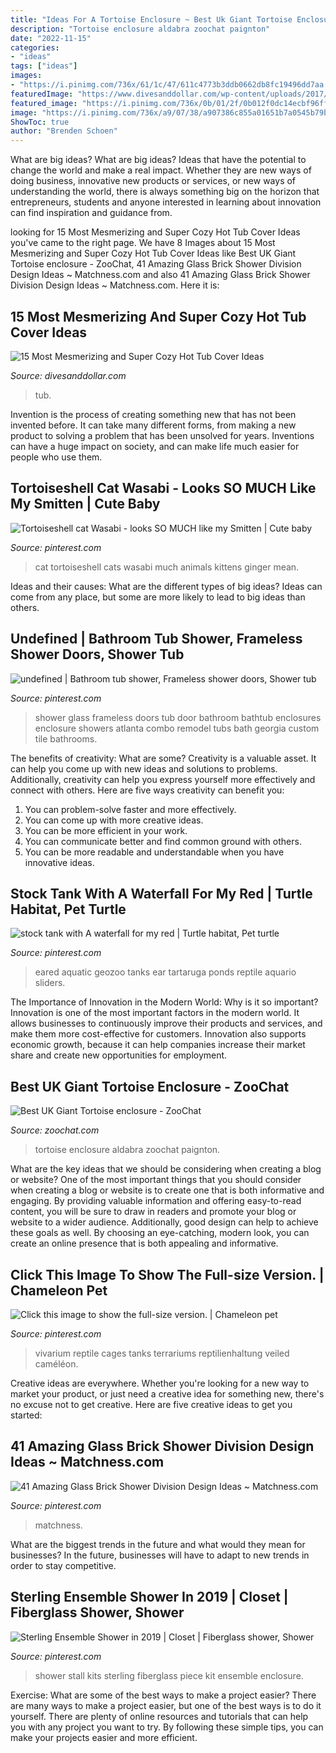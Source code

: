 ```yaml
---
title: "Ideas For A Tortoise Enclosure ~ Best Uk Giant Tortoise Enclosure"
description: "Tortoise enclosure aldabra zoochat paignton"
date: "2022-11-15"
categories:
- "ideas"
tags: ["ideas"]
images:
- "https://i.pinimg.com/736x/61/1c/47/611c4773b3ddb0662db8fc19496dd7aa.jpg"
featuredImage: "https://www.divesanddollar.com/wp-content/uploads/2017/04/Hot-Tub-Cover-9.jpg"
featured_image: "https://i.pinimg.com/736x/0b/01/2f/0b012f0dc14ecbf96ff3878da3806065.jpg"
image: "https://i.pinimg.com/736x/a9/07/38/a907386c855a01651b7a0545b79b6cdb.jpg"
ShowToc: true
author: "Brenden Schoen"
---
```



What are big ideas?
What are big ideas? Ideas that have the potential to change the world and make a real impact. Whether they are new ways of doing business, innovative new products or services, or new ways of understanding the world, there is always something big on the horizon that entrepreneurs, students and anyone interested in learning about innovation can find inspiration and guidance from.

	

		
looking for 15 Most Mesmerizing and Super Cozy Hot Tub Cover Ideas you've came to the right page. We have 8 Images about 15 Most Mesmerizing and Super Cozy Hot Tub Cover Ideas like Best UK Giant Tortoise enclosure - ZooChat, 41 Amazing Glass Brick Shower Division Design Ideas ~ Matchness.com and also 41 Amazing Glass Brick Shower Division Design Ideas ~ Matchness.com. Here it is:
		
    
## 15 Most Mesmerizing And Super Cozy Hot Tub Cover Ideas

<img loading=lazy src="https://www.divesanddollar.com/wp-content/uploads/2017/04/Hot-Tub-Cover-9.jpg" onerror="this.onerror=null;this.src='https://tse1.mm.bing.net/th?id=OIP.ujSt93AT9EWk1S9-0GS2JgHaLH&amp;pid=15.1';" alt="15 Most Mesmerizing and Super Cozy Hot Tub Cover Ideas">

_Source: divesanddollar.com_

>tub. 

	

Invention is the process of creating something new that has not been invented before. It can take many different forms, from making a new product to solving a problem that has been unsolved for years. Inventions can have a huge impact on society, and can make life much easier for people who use them.

    
## Tortoiseshell Cat Wasabi - Looks SO MUCH Like My Smitten | Cute Baby

<img loading=lazy src="https://i.pinimg.com/736x/a9/07/38/a907386c855a01651b7a0545b79b6cdb.jpg" onerror="this.onerror=null;this.src='https://tse3.mm.bing.net/th?id=OIP.ud4aIGwQMjpPfFQTTITItwHaJ3&amp;pid=15.1';" alt="Tortoiseshell cat Wasabi - looks SO MUCH like my Smitten | Cute baby">

_Source: pinterest.com_

>cat tortoiseshell cats wasabi much animals kittens ginger mean. 

	

Ideas and their causes: What are the different types of big ideas?
Ideas can come from any place, but some are more likely to lead to big ideas than others.

    
## Undefined | Bathroom Tub Shower, Frameless Shower Doors, Shower Tub

<img loading=lazy src="https://i.pinimg.com/736x/f7/9e/d7/f79ed7f6d583a03eaf950584b4d73f97.jpg" onerror="this.onerror=null;this.src='https://tse1.mm.bing.net/th?id=OIP.wpqHm2v5o5DdcYDTnIPIkwHaJ4&amp;pid=15.1';" alt="undefined | Bathroom tub shower, Frameless shower doors, Shower tub">

_Source: pinterest.com_

>shower glass frameless doors tub door bathroom bathtub enclosures enclosure showers atlanta combo remodel tubs bath georgia custom tile bathrooms. 

	

The benefits of creativity: What are some?
Creativity is a valuable asset. It can help you come up with new ideas and solutions to problems. Additionally, creativity can help you express yourself more effectively and connect with others. Here are five ways creativity can benefit you: 
1) You can problem-solve faster and more effectively.
2) You can come up with more creative ideas.
3) You can be more efficient in your work.
4) You can communicate better and find common ground with others.
5) You can be more readable and understandable when you have innovative ideas.

    
## Stock Tank With A Waterfall For My Red | Turtle Habitat, Pet Turtle

<img loading=lazy src="https://i.pinimg.com/736x/0b/01/2f/0b012f0dc14ecbf96ff3878da3806065.jpg" onerror="this.onerror=null;this.src='https://tse4.mm.bing.net/th?id=OIP.t4SjLum9Okl75Rj3Nb7uZAHaJ3&amp;pid=15.1';" alt="stock tank with A waterfall for my red | Turtle habitat, Pet turtle">

_Source: pinterest.com_

>eared aquatic geozoo tanks ear tartaruga ponds reptile aquario sliders. 

	

The Importance of Innovation in the Modern World: Why is it so important?
Innovation is one of the most important factors in the modern world. It allows businesses to continuously improve their products and services, and make them more cost-effective for customers. Innovation also supports economic growth, because it can help companies increase their market share and create new opportunities for employment.

    
## Best UK Giant Tortoise Enclosure - ZooChat

<img loading=lazy src="https://www.zoochat.com/community/media/aldabra-giant-tortoise-exhibit-050119.432082/full?lightbox=1&amp;last_edit_date=1548446096" onerror="this.onerror=null;this.src='https://tse2.mm.bing.net/th?id=OIP.3N4q_NIZQMY0F2jr_HbtxAHaFj&amp;pid=15.1';" alt="Best UK Giant Tortoise enclosure - ZooChat">

_Source: zoochat.com_

>tortoise enclosure aldabra zoochat paignton. 

	

What are the key ideas that we should be considering when creating a blog or website?
One of the most important things that you should consider when creating a blog or website is to create one that is both informative and engaging. By providing valuable information and offering easy-to-read content, you will be sure to draw in readers and promote your blog or website to a wider audience. Additionally, good design can help to achieve these goals as well. By choosing an eye-catching, modern look, you can create an online presence that is both appealing and informative.

    
## Click This Image To Show The Full-size Version. | Chameleon Pet

<img loading=lazy src="https://i.pinimg.com/736x/61/1c/47/611c4773b3ddb0662db8fc19496dd7aa.jpg" onerror="this.onerror=null;this.src='https://tse4.mm.bing.net/th?id=OIP.ft74D-eThyPiaTcQsjYydgHaJ4&amp;pid=15.1';" alt="Click this image to show the full-size version. | Chameleon pet">

_Source: pinterest.com_

>vivarium reptile cages tanks terrariums reptilienhaltung veiled caméléon. 

	

Creative ideas are everywhere. Whether you're looking for a new way to market your product, or just need a creative idea for something new, there's no excuse not to get creative. Here are five creative ideas to get you started: 

    
## 41 Amazing Glass Brick Shower Division Design Ideas ~ Matchness.com

<img loading=lazy src="https://i.pinimg.com/736x/4d/86/95/4d8695e9f4f037a39280d4ebeb549e2b.jpg" onerror="this.onerror=null;this.src='https://tse2.mm.bing.net/th?id=OIP.bHiABoOx3VedhFmiqZAHqwHaJ4&amp;pid=15.1';" alt="41 Amazing Glass Brick Shower Division Design Ideas ~ Matchness.com">

_Source: pinterest.com_

>matchness. 

	

What are the biggest trends in the future and what would they mean for businesses?
In the future, businesses will have to adapt to new trends in order to stay competitive.

    
## Sterling Ensemble Shower In 2019 | Closet | Fiberglass Shower, Shower

<img loading=lazy src="https://i.pinimg.com/736x/b2/0b/64/b20b64ce6a15e6c26b844f82898f8201--shower-stall-kits-one-piece-shower-stall.jpg?b=t" onerror="this.onerror=null;this.src='https://tse2.mm.bing.net/th?id=OIP.HLPHoSBvTmFfpM1rJPTxpgHaLG&amp;pid=15.1';" alt="Sterling Ensemble Shower in 2019 | Closet | Fiberglass shower, Shower">

_Source: pinterest.com_

>shower stall kits sterling fiberglass piece kit ensemble enclosure. 

	

Exercise: What are some of the best ways to make a project easier?
There are many ways to make a project easier, but one of the best ways is to do it yourself. There are plenty of online resources and tutorials that can help you with any project you want to try. By following these simple tips, you can make your projects easier and more efficient.

